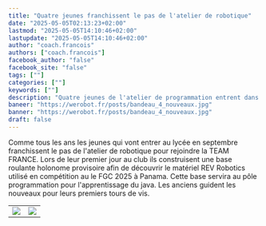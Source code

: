 ```yaml
---
title: "Quatre jeunes franchissent le pas de l'atelier de robotique"
date: "2025-05-05T02:13:23+02:00"
lastmod: "2025-05-05T14:10:46+02:00"
lastupdate: "2025-05-05T14:10:46+02:00"
author: "coach.francois"
authors: ["coach.francois"]
facebook_author: "false"
facebook_site: "false"
tags: [""]
categories: [""]
keywords: [""]
description: "Quatre jeunes de l'atelier de programmation entrent dans la TEAM FRANCE FGC 2025"
baneer: "https://werobot.fr/posts/bandeau_4_nouveaux.jpg"
banner: "https://werobot.fr/posts/bandeau_4_nouveaux.jpg"
draft: false
---
```

Comme tous les ans les jeunes qui vont entrer au lycée en septembre franchissent le pas de l'atelier de robotique pour rejoindre la TEAM FRANCE. Lors de leur premier jour au club ils construisent une base roulante holonome provisoire afin de découvrir le matériel REV Robotics utilisé en compétition au le FGC 2025 à Panama. Cette base servira au pôle programmation pour l'apprentissage du java. Les anciens guident les nouveaux pour leurs premiers tours de vis.

<center>
<table>
<tr>
<td><img src="https://werobot.fr/posts/organisationftc.jpg"></td>
<td><img src="https://werobot.fr/posts/veste_franck.jpg">
</td>
</tr>
</table>
</center>



